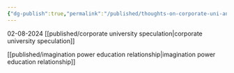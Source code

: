 ```yaml
---
{"dg-publish":true,"permalink":"/published/thoughts-on-corporate-uni-and-imagination/"}
---
```


02-08-2024
[[published/corporate university speculation\|corporate university speculation]]

[[published/imagination power education relationship\|imagination power education relationship]]
